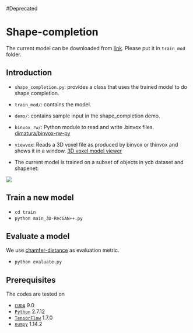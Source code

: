 #Deprecated

# Shape-completion

The current model can be downloaded from [link](https://drive.google.com/file/d/1Kmij09eHVE3ab5s7Vnp-fI-qOCLei4u0/view?usp=sharing). Please put it in `train_mod` folder.

## Introduction
- `shape_completion.py`: provides a class that uses the trained model to do shape completion.
- `train_mod/`: contains the model.
- `demo/`: contains sample input in the shape_completion demo. 
- `binvox_rw/`: Python module to read and write .binvox files. [dimatura/binvox-rw-py](https://github.com/dimatura/binvox-rw-py)
- `viewvox`: Reads a 3D voxel file as produced by binvox or thinvox and shows it in a window. [3D voxel model viewer](http://www.patrickmin.com/viewvox/)

- The current model is trained on a subset of objects in ycb dataset and shapenet:

![](https://github.com/UM-ARM-Lab/Shape-completion/blob/master/train_mod/training_set.png)

## Train a new model
- `cd train`
- `python main_3D-RecGAN++.py`

## Evaluate a model
We use [chamfer-distance](https://github.com/UM-ARM-Lab/Chamfer-Distance-API) as evaluation metric.
- `python evaluate.py`

## Prerequisites
The codes are tested on
- [`CUDA`](https://developer.nvidia.com/cuda-toolkit) 9.0 
- [`Python`](https://www.python.org) 2.7.12
- [`TensorFlow`](https://github.com/tensorflow/tensorflow) 1.7.0
- [`numpy`](http://www.numpy.org/) 1.14.2


